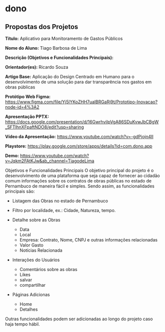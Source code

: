 # dono

## Propostas dos Projetos

**Título:** Aplicativo para Monitoramento de Gastos Públicos

**Nome do Aluno:** Tiago Barbosa de Lima

**Descrição (Objetivos e Funcionalidades Principais):**

**Orientador(es):** Ricardo Souza

**Artigo Base:** Aplicação do Design Centrado em Humano para o desenvolvimento de uma solução para dar transparência nos gastos em obras públicas 

**Protótipo Web Figma:** https://www.figma.com/file/Yj5lYKoZHH7ualBRGaRj9t/Prototipo-Inovacao?node-id=4%3A2 
 
 **Apresentação PPTX:** https://docs.google.com/presentation/d/16GwrhvilpVgA86SDuKvwJbCBgW_SFTlhnXFpaftNDO8/edit?usp=sharing
 
 **Vídeo da Apresentação:** https://www.youtube.com/watch?v=-gdPjojn4II
 
 **Playstore:** https://play.google.com/store/apps/details?id=com.dono.app
 
  **Demo:** https://www.youtube.com/watch?v=Jqkm2FAtKJw&ab_channel=TiagodeLima
  
 
Objetivos e Funcionalidades Principais 
O objetivo principal do projeto é o desenvolvimento de uma plataforma que seja capaz de fornecer ao cidadão comum informações sobre os contratos de obras públicas no estado de Pernambuco de maneira fácil e simples. Sendo assim, as funcionalidades principais são:

- Listagem das Obras no estado de Pernambuco 
- Filtro por localidade, ex.: Cidade, Natureza, tempo.
- Detalhe sobre as Obras
   - Data 
   - Local
   - Empresa: Contrato, Nome, CNPJ e outras informações relacionadas
   - Valor Gasto
   - Notícias Relacionada
   
- Interações do Usuários
   - Comentários sobre as obras
   - Likes
   - salvar
   - compartilhar
   
- Páginas Adicionas
  - Home
  - Detalhes

Outras funcionalidades podem ser adicionadas ao longo do projeto caso haja tempo hábil.
